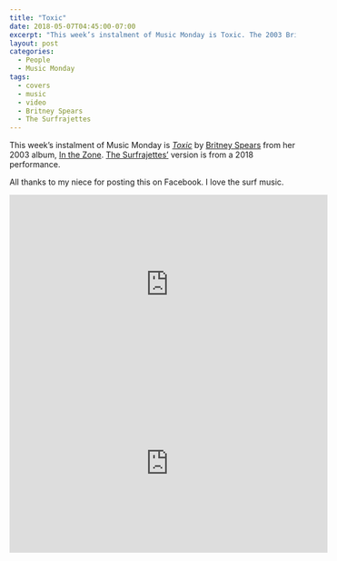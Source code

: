 ```yaml
---
title: "Toxic"
date: 2018-05-07T04:45:00-07:00
excerpt: "This week’s instalment of Music Monday is Toxic. The 2003 Britney Spears original and a 2018 cover by The Surfrajettes."
layout: post
categories:
  - People
  - Music Monday
tags:
  - covers
  - music
  - video
  - Britney Spears
  - The Surfrajettes
---
```

This week’s instalment of Music Monday is [_Toxic_](https://en.wikipedia.org/wiki/Toxic_(song)) by [Britney Spears](http://britneyspears.com/) from her 2003 album, [In the Zone](https://en.wikipedia.org/wiki/In_the_Zone). [The Surfrajettes’](https://thesurfrajettes.bandcamp.com/) version is from a 2018 performance.

All thanks to my niece for posting this on Facebook. I love the surf music.
<div class="video-container">
  <iframe width="560" height="315" src="https://www.youtube.com/embed/LOZuxwVk7TU" frameborder="0" allowfullscreen></iframe>
</div>

<div class="video-container">
  <iframe width="560" height="315" src="https://www.youtube.com/embed/ZAyeVjnJg9E" frameborder="0" allowfullscreen></iframe>
</div>
